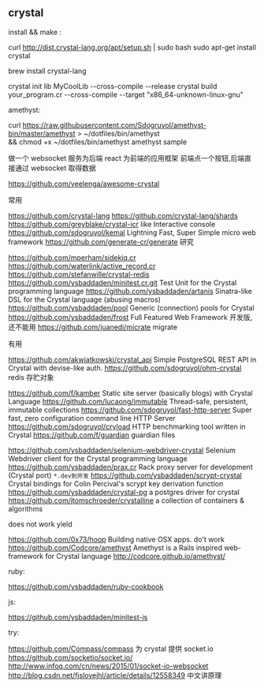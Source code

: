 crystal
-----

install && make :

  curl http://dist.crystal-lang.org/apt/setup.sh | sudo bash
  sudo apt-get install crystal

  brew install crystal-lang

  crystal init lib MyCoolLib
  --cross-compile
  --release
  crystal build your_program.cr --cross-compile --target "x86_64-unknown-linux-gnu"

amethyst:

  curl https://raw.githubusercontent.com/Sdogruyol/amethyst-bin/master/amethyst > ~/dotfiles/bin/amethyst \
  && chmod +x ~/dotfiles/bin/amethyst
  amethyst sample


做一个 websocket 服务为后端
react 为前端的应用框架
前端点一个按钮,后端直接通过 websocket 取得数据

  https://github.com/veelenga/awesome-crystal

常用

  https://github.com/crystal-lang
  https://github.com/crystal-lang/shards
  https://github.com/greyblake/crystal-icr  like Interactive console
  https://github.com/sdogruyol/kemal        Lightning Fast, Super Simple micro web framework
  https://github.com/generate-cr/generate
研究

  https://github.com/mperham/sidekiq.cr
  https://github.com/waterlink/active_record.cr
  https://github.com/stefanwille/crystal-redis
  https://github.com/ysbaddaden/minitest.cr.git Test Unit for the Crystal programming language
  https://github.com/ysbaddaden/artanis Sinatra-like DSL for the Crystal language (abusing macros)
  https://github.com/ysbaddaden/pool Generic (connection) pools for Crystal
  https://github.com/ysbaddaden/frost Full Featured Web Framework 开发版,还不能用
  https://github.com/juanedi/micrate migrate

有用

  https://github.com/akwiatkowski/crystal_api Simple PostgreSQL REST API in Crystal with devise-like auth.
  https://github.com/sdogruyol/ohm-crystal redis 存贮对象

  https://github.com/f/kamber Static site server (basically blogs) with Crystal Language
  https://github.com/lucaong/immutable Thread-safe, persistent, immutable collections
  https://github.com/sdogruyol/fast-http-server Super fast, zero configuration command line HTTP Server
  https://github.com/sdogruyol/cryload HTTP benchmarking tool written in Crystal
  https://github.com/f/guardian guardian files

  https://github.com/ysbaddaden/selenium-webdriver-crystal Selenium Webdriver client for the Crystal programming language
  https://github.com/ysbaddaden/prax.cr Rack proxy server for development (Crystal port) ``*.dev到开发``
  https://github.com/ysbaddaden/scrypt-crystal Crystal bindings for Colin Percival's scrypt key derivation function
  https://github.com/ysbaddaden/crystal-pg a postgres driver for crystal
  https://github.com/jtomschroeder/crystalline a collection of containers & algorithms

does not work yield

  https://github.com/0x73/hoop Building native OSX apps. do't work
  https://github.com/Codcore/amethyst Amethyst is a Rails inspired web-framework for Crystal language http://codcore.github.io/amethyst/

ruby:

  https://github.com/ysbaddaden/ruby-cookbook

js:

  https://github.com/ysbaddaden/minitest-js

try:

  https://github.com/Compass/compass
  为 crystal 提供 socket.io
  https://github.com/socketio/socket.io/
    http://www.infoq.com/cn/news/2015/01/socket-io-websocket
    http://blog.csdn.net/fjslovejhl/article/details/12558349 中文讲原理
